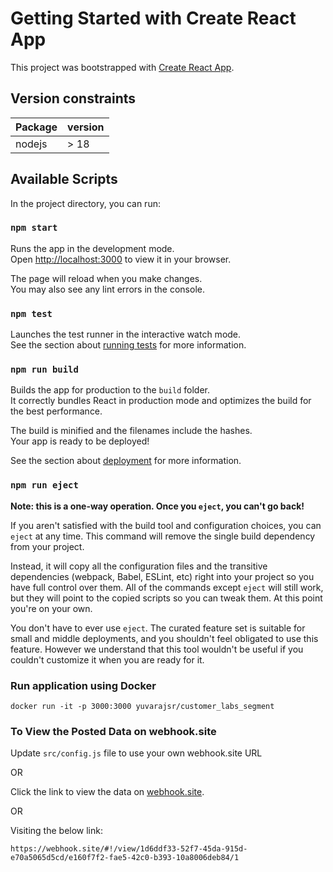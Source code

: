 # Getting Started with Create React App

This project was bootstrapped with [Create React App](https://github.com/facebook/create-react-app).

## Version constraints
| Package  | version |
| -------- | ------- |
| nodejs  | > 18  |

## Available Scripts

In the project directory, you can run:

### `npm start`

Runs the app in the development mode.\
Open [http://localhost:3000](http://localhost:3000) to view it in your browser.

The page will reload when you make changes.\
You may also see any lint errors in the console.

### `npm test`

Launches the test runner in the interactive watch mode.\
See the section about [running tests](https://facebook.github.io/create-react-app/docs/running-tests) for more information.

### `npm run build`

Builds the app for production to the `build` folder.\
It correctly bundles React in production mode and optimizes the build for the best performance.

The build is minified and the filenames include the hashes.\
Your app is ready to be deployed!

See the section about [deployment](https://facebook.github.io/create-react-app/docs/deployment) for more information.

### `npm run eject`

**Note: this is a one-way operation. Once you `eject`, you can't go back!**

If you aren't satisfied with the build tool and configuration choices, you can `eject` at any time. This command will remove the single build dependency from your project.

Instead, it will copy all the configuration files and the transitive dependencies (webpack, Babel, ESLint, etc) right into your project so you have full control over them. All of the commands except `eject` will still work, but they will point to the copied scripts so you can tweak them. At this point you're on your own.

You don't have to ever use `eject`. The curated feature set is suitable for small and middle deployments, and you shouldn't feel obligated to use this feature. However we understand that this tool wouldn't be useful if you couldn't customize it when you are ready for it.

### Run application using Docker

```
docker run -it -p 3000:3000 yuvarajsr/customer_labs_segment
```

### To View the Posted Data on webhook.site

Update `src/config.js` file to use your own webhook.site URL

OR

Click the link to view the data on [webhook.site](https://webhook.site/#!/view/1d6ddf33-52f7-45da-915d-e70a5065d5cd/e160f7f2-fae5-42c0-b393-10a8006deb84/1).

OR

Visiting the below link:

```
https://webhook.site/#!/view/1d6ddf33-52f7-45da-915d-e70a5065d5cd/e160f7f2-fae5-42c0-b393-10a8006deb84/1
```
